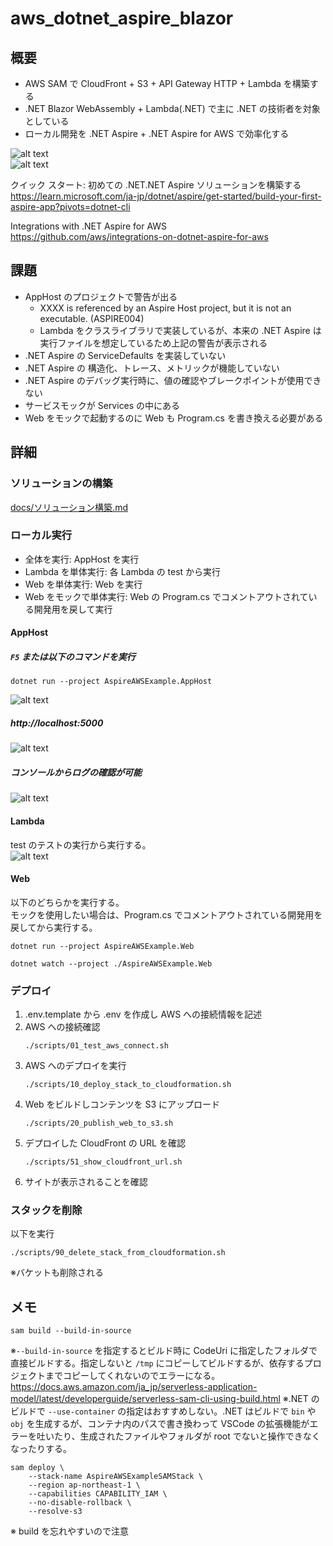 # aws_dotnet_aspire_blazor

## 概要
* AWS SAM で CloudFront + S3 + API Gateway HTTP + Lambda を構築する
* .NET Blazor WebAssembly + Lambda(.NET) で主に .NET の技術者を対象としている
* ローカル開発を .NET Aspire + .NET Aspire for AWS で効率化する

![alt text](docs/images/システム構成図.drawio.png)  
![alt text](docs/images/ソリューション構成図.drawio.png)  

クイック スタート: 初めての .NET.NET Aspire ソリューションを構築する  
https://learn.microsoft.com/ja-jp/dotnet/aspire/get-started/build-your-first-aspire-app?pivots=dotnet-cli  

Integrations with .NET Aspire for AWS  
https://github.com/aws/integrations-on-dotnet-aspire-for-aws  

## 課題
* AppHost のプロジェクトで警告が出る 
  * XXXX is referenced by an Aspire Host project, but it is not an executable. (ASPIRE004)
  * Lambda をクラスライブラリで実装しているが、本来の .NET Aspire は実行ファイルを想定しているため上記の警告が表示される
* .NET Aspire の ServiceDefaults を実装していない
* .NET Aspire の 構造化、トレース、メトリックが機能していない
* .NET Aspire のデバッグ実行時に、値の確認やブレークポイントが使用できない
* サービスモックが Services の中にある
* Web をモックで起動するのに Web も Program.cs を書き換える必要がある

## 詳細

### ソリューションの構築
[docs/ソリューション構築.md](docs/ソリューション構築.md)

### ローカル実行

* 全体を実行: AppHost を実行
* Lambda を単体実行: 各 Lambda の test から実行
* Web を単体実行: Web を実行
* Web をモックで単体実行: Web の Program.cs でコメントアウトされている開発用を戻して実行

#### AppHost
##### `F5` または以下のコマンドを実行
```
dotnet run --project AspireAWSExample.AppHost
```
![alt text](docs/images/1744295191288.png)

##### http://localhost:5000 
![alt text](docs/images/1744295312719.png)

##### コンソールからログの確認が可能
![alt text](docs/images/1744295399775.png)

#### Lambda
test のテストの実行から実行する。  
![alt text](docs/images/1744295821338.png)

#### Web
以下のどちらかを実行する。  
モックを使用したい場合は、Program.cs でコメントアウトされている開発用を戻してから実行する。  
```
dotnet run --project AspireAWSExample.Web
```
```
dotnet watch --project ./AspireAWSExample.Web
```

### デプロイ

1. .env.template から .env を作成し AWS への接続情報を記述
1. AWS への接続確認
    ```
    ./scripts/01_test_aws_connect.sh
    ```
1. AWS へのデプロイを実行
    ```
    ./scripts/10_deploy_stack_to_cloudformation.sh
    ```
1. Web をビルドしコンテンツを S3 にアップロード
    ```
    ./scripts/20_publish_web_to_s3.sh
    ```
1. デプロイした CloudFront の URL を確認
    ```
    ./scripts/51_show_cloudfront_url.sh
    ```
1. サイトが表示されることを確認

### スタックを削除
以下を実行
```
./scripts/90_delete_stack_from_cloudformation.sh
```
※バケットも削除される

## メモ
```
sam build --build-in-source
```
※`--build-in-source` を指定するとビルド時に CodeUri に指定したフォルダで直接ビルドする。指定しないと `/tmp` にコピーしてビルドするが、依存するプロジェクトまでコピーしてくれないのでエラーになる。  
https://docs.aws.amazon.com/ja_jp/serverless-application-model/latest/developerguide/serverless-sam-cli-using-build.html
※.NET のビルドで `--use-container` の指定はおすすめしない。.NET はビルドで `bin` や `obj` を生成するが、コンテナ内のパスで書き換わって VSCode の拡張機能がエラーを吐いたり、生成されたファイルやフォルダが root でないと操作できなくなったりする。


```
sam deploy \
    --stack-name AspireAWSExampleSAMStack \
    --region ap-northeast-1 \
    --capabilities CAPABILITY_IAM \
    --no-disable-rollback \
    --resolve-s3
```
※ build を忘れやすいので注意
